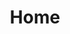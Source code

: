 ---
title: Home
home: true
heroImage: image/home.png
heroText: Augus
tagline: One More Thing
actions:
  - text: Get Started >
    link: /home/
    type: primary
footer: <div>MIT Licensed | Made by <a href="https://github.com/DrAugus/" target="_blank">DrAugus</a></div><div>This page was generated by <a href="https://pages.github.com/" target="_blank">GitHub Pages</a>.</div>
footerHtml: true
navbar: false
---